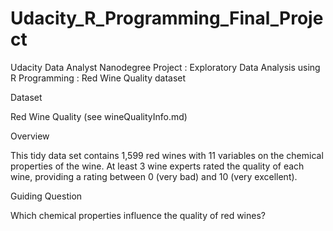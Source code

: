 # Udacity_R_Programming_Final_Project

Udacity Data Analyst Nanodegree Project : Exploratory Data Analysis using R Programming : Red Wine Quality dataset


Dataset

Red Wine Quality (see wineQualityInfo.md)

Overview

This tidy data set contains 1,599 red wines with 11 variables on the chemical properties of the wine. At least 3 wine experts rated the quality of each wine, providing a rating between 0 (very bad) and 10 (very excellent).

Guiding Question

Which chemical properties influence the quality of red wines?
